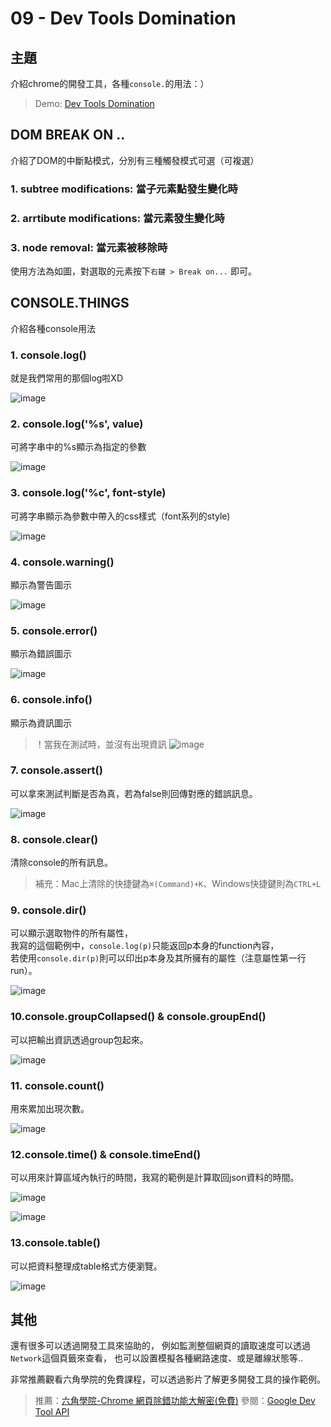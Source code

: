 # 09 - Dev Tools Domination

## **主題**
介紹chrome的開發工具，各種`console.`的用法：）  

>Demo: [Dev Tools Domination](https://neilworlds.com/javascript-30/09_Dev-Tools-Domination/index.html)

## DOM BREAK ON .. 
介紹了DOM的中斷點模式，分別有三種觸發模式可選（可複選）
### 1. subtree modifications: 當子元素點發生變化時
### 2. arrtibute modifications: 當元素發生變化時
### 3. node removal: 當元素被移除時
使用方法為如圖，對選取的元素按下`右鍵 > Break on...` 即可。  



## CONSOLE.THINGS
介紹各種console用法

### 1. console.log()
就是我們常用的那個log啦XD  

![image](https://neilworlds.com/wp-content/uploads/2018/09/螢幕快照-2018-09-13-上午1.19.37.png)

### 2. console.log('%s', value)
可將字串中的%s顯示為指定的參數  

![image](https://neilworlds.com/wp-content/uploads/2018/09/螢幕快照-2018-09-13-上午1.19.44.png)

### 3. console.log('%c', font-style)
可將字串顯示為參數中帶入的css樣式（font系列的style)  

![image](https://neilworlds.com/wp-content/uploads/2018/09/螢幕快照-2018-09-13-上午1.19.52.png)

### 4. console.warning()
顯示為警告圖示  

![image](https://neilworlds.com/wp-content/uploads/2018/09/螢幕快照-2018-09-13-上午1.20.00.png)

### 5. console.error()
顯示為錯誤圖示  

![image](https://neilworlds.com/wp-content/uploads/2018/09/螢幕快照-2018-09-13-上午1.20.10.png)

### 6. console.info()
顯示為資訊圖示
>！當我在測試時，並沒有出現資訊
![image](https://neilworlds.com/wp-content/uploads/2018/09/螢幕快照-2018-09-13-上午1.20.15.png)

### 7. console.assert()
可以拿來測試判斷是否為真，若為false則回傳對應的錯誤訊息。  

![image](https://neilworlds.com/wp-content/uploads/2018/09/螢幕快照-2018-09-13-上午1.20.21.png)

### 8. console.clear()
清除console的所有訊息。
>補充：Mac上清除的快捷鍵為`⌘(Command)+K`、Windows快捷鍵則為`CTRL+L`

### 9. console.dir()
可以顯示選取物件的所有屬性，  
我寫的這個範例中，`console.log(p)`只能返回p本身的function內容，  
若使用`console.dir(p)`則可以印出p本身及其所擁有的屬性（注意屬性第一行run）。  

![image](https://neilworlds.com/wp-content/uploads/2018/09/螢幕快照-2018-09-13-上午1.20.53.png)

### 10.console.groupCollapsed() & console.groupEnd()
可以把輸出資訊透過group包起來。  

![image](https://neilworlds.com/wp-content/uploads/2018/09/螢幕快照-2018-09-13-上午1.20.59.png)

### 11. console.count()
用來累加出現次數。  

![image](https://neilworlds.com/wp-content/uploads/2018/09/螢幕快照-2018-09-13-上午1.32.46.png)

### 12.console.time() & console.timeEnd()
可以用來計算區域內執行的時間，我寫的範例是計算取回json資料的時間。  

![image](https://neilworlds.com/wp-content/uploads/2018/09/螢幕快照-2018-09-13-上午1.35.52.png)

![image](https://neilworlds.com/wp-content/uploads/2018/09/螢幕快照-2018-09-13-上午1.36.02.png)

### 13.console.table()
可以把資料整理成table格式方便瀏覽。  

![image](https://neilworlds.com/wp-content/uploads/2018/09/螢幕快照-2018-09-13-上午1.35.39.png)


## **其他**
還有很多可以透過開發工具來協助的，
例如監測整個網頁的讀取速度可以透過`Network`這個頁籤來查看，
也可以設置模擬各種網路速度、或是離線狀態等..

非常推薦觀看六角學院的免費課程，可以透過影片了解更多開發工具的操作範例。
>推薦：[六角學院-Chrome 網頁除錯功能大解密(免費)](https://www.udemy.com/chrome-devtools/)
>參閱：[Google Dev Tool API](https://developers.google.com/web/tools/chrome-devtools/)
